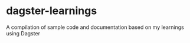 # dagster-learnings
A compilation of sample code and documentation based on my learnings using Dagster

